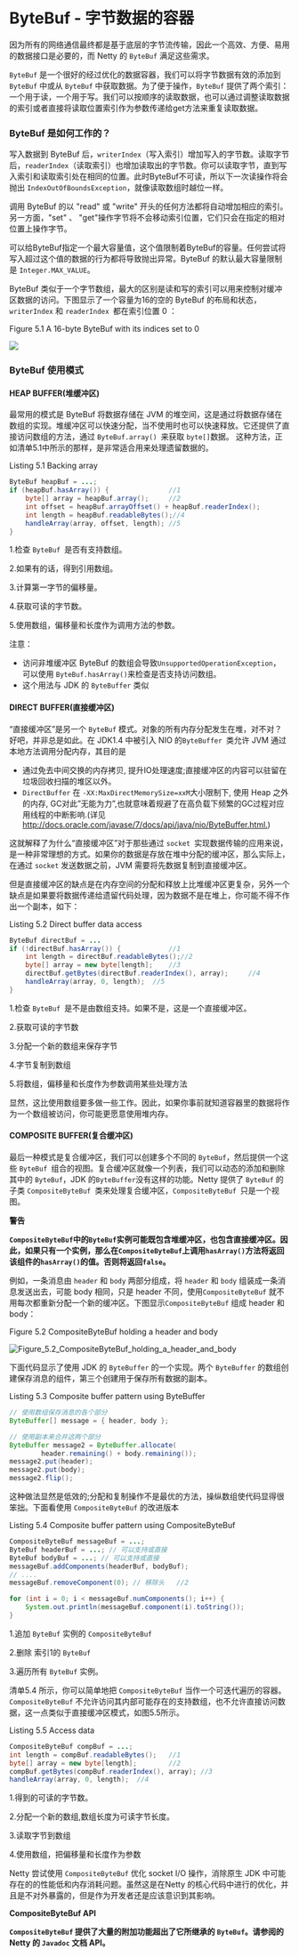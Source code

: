 ByteBuf - 字节数据的容器
====

因为所有的网络通信最终都是基于底层的字节流传输，因此一个高效、方便、易用的数据接口是必要的，而 Netty 的 `ByteBuf` 满足这些需求。

`ByteBuf` 是一个很好的经过优化的数据容器，我们可以将字节数据有效的添加到 `ByteBuf` 中或从 `ByteBuf` 中获取数据。为了便于操作，`ByteBuf` 提供了两个索引：一个用于读，一个用于写。我们可以按顺序的读取数据，也可以通过调整读取数据的索引或者直接将读取位置索引作为参数传递给get方法来重复读取数据。

### ByteBuf 是如何工作的？

写入数据到 ByteBuf 后，`writerIndex`（写入索引）增加写入的字节数。读取字节后，`readerIndex`（读取索引）也增加读取出的字节数。你可以读取字节，直到写入索引和读取索引处在相同的位置。此时ByteBuf不可读，所以下一次读操作将会抛出 `IndexOutOfBoundsException`，就像读取数组时越位一样。

调用 ByteBuf 的以 "read" 或 "write" 开头的任何方法都将自动增加相应的索引。另一方面，"set" 、 "get"操作字节将不会移动索引位置，它们只会在指定的相对位置上操作字节。

可以给ByteBuf指定一个最大容量值，这个值限制着ByteBuf的容量。任何尝试将写入超过这个值的数据的行为都将导致抛出异常。ByteBuf 的默认最大容量限制是 `Integer.MAX_VALUE`。

ByteBuf 类似于一个字节数组，最大的区别是读和写的索引可以用来控制对缓冲区数据的访问。下图显示了一个容量为16的空的 ByteBuf  的布局和状态，`writerIndex` 和 `readerIndex `都在索引位置 0 ：

Figure 5.1 A 16-byte ByteBuf with its indices set to 0

![](https://ning-wang.oss-cn-beijing.aliyuncs.com/blog-imags/Figure_5.1_A_16-byte_ByteBuf_with_its_indices_set_to_0.jpg)

### ByteBuf 使用模式

#### HEAP BUFFER(堆缓冲区)

最常用的模式是 ByteBuf 将数据存储在 JVM 的堆空间，这是通过将数据存储在数组的实现。堆缓冲区可以快速分配，当不使用时也可以快速释放。它还提供了直接访问数组的方法，通过 `ByteBuf.array() `来获取 `byte[]`数据。
这种方法，正如清单5.1中所示的那样，是非常适合用来处理遗留数据的。

Listing 5.1 Backing array

```java
ByteBuf heapBuf = ...;
if (heapBuf.hasArray()) {				//1
    byte[] array = heapBuf.array();		//2
    int offset = heapBuf.arrayOffset() + heapBuf.readerIndex();				//3
    int length = heapBuf.readableBytes();//4
    handleArray(array, offset, length); //5
}
```


1.检查 `ByteBuf `是否有支持数组。

2.如果有的话，得到引用数组。

3.计算第一字节的偏移量。

4.获取可读的字节数。

5.使用数组，偏移量和长度作为调用方法的参数。

注意：

* 访问非堆缓冲区 ByteBuf 的数组会导致`UnsupportedOperationException`， 可以使用 `ByteBuf.hasArray()`来检查是否支持访问数组。
* 这个用法与 JDK 的 `ByteBuffer` 类似

#### DIRECT BUFFER(直接缓冲区)

“直接缓冲区”是另一个 `ByteBuf` 模式。对象的所有内存分配发生在堆，对不对？好吧，并非总是如此。在 JDK1.4 中被引入 NIO 的`ByteBuffer `类允许 JVM 通过本地方法调用分配内存，其目的是

* 通过免去中间交换的内存拷贝, 提升IO处理速度;直接缓冲区的内容可以驻留在垃圾回收扫描的堆区以外。
* `DirectBuffer` 在 `-XX:MaxDirectMemorySize=xxM`大小限制下, 使用 Heap 之外的内存, GC对此”无能为力”,也就意味着规避了在高负载下频繁的GC过程对应用线程的中断影响.(详见<http://docs.oracle.com/javase/7/docs/api/java/nio/ByteBuffer.html.>)

这就解释了为什么“直接缓冲区”对于那些通过 `socket `实现数据传输的应用来说，是一种非常理想的方式。如果你的数据是存放在堆中分配的缓冲区，那么实际上，在通过 `socket` 发送数据之前，JVM 需要将先数据复制到直接缓冲区。

但是直接缓冲区的缺点是在内存空间的分配和释放上比堆缓冲区更复杂，另外一个缺点是如果要将数据传递给遗留代码处理，因为数据不是在堆上，你可能不得不作出一个副本，如下：

Listing 5.2 Direct buffer data access

```java
ByteBuf directBuf = ...
if (!directBuf.hasArray()) {			//1
    int length = directBuf.readableBytes();//2
    byte[] array = new byte[length];	//3
    directBuf.getBytes(directBuf.readerIndex(), array);		//4	
    handleArray(array, 0, length);  //5
}
```

1.检查 `ByteBuf `是不是由数组支持。如果不是，这是一个直接缓冲区。

2.获取可读的字节数

3.分配一个新的数组来保存字节

4.字节复制到数组

5.将数组，偏移量和长度作为参数调用某些处理方法

显然，这比使用数组要多做一些工作。因此，如果你事前就知道容器里的数据将作为一个数组被访问，你可能更愿意使用堆内存。

#### COMPOSITE BUFFER(复合缓冲区)

最后一种模式是复合缓冲区，我们可以创建多个不同的 `ByteBuf`，然后提供一个这些 `ByteBuf `组合的视图。复合缓冲区就像一个列表，我们可以动态的添加和删除其中的 `ByteBuf`，JDK 的` ByteBuffer `没有这样的功能。Netty 提供了 `ByteBuf` 的子类 `CompositeByteBuf `类来处理复合缓冲区，`CompositeByteBuf `只是一个视图。

**警告**

**`CompositeByteBuf`中的`ByteBuf`实例可能既包含堆缓冲区，也包含直接缓冲区。因此，如果只有一个实例，那么在`CompositeByteBuf`上调用`hasArray()`方法将返回该组件的`hasArray()`的值。否则将返回`false`。**

例如，一条消息由 `header` 和 `body` 两部分组成，将 `header` 和 `body` 组装成一条消息发送出去，可能 body 相同，只是 header 不同，使用`CompositeByteBuf` 就不用每次都重新分配一个新的缓冲区。下图显示`CompositeByteBuf` 组成 header 和 body：

Figure 5.2 CompositeByteBuf holding a header and body

![Figure_5.2_CompositeByteBuf_holding_a_header_and_body](https://ning-wang.oss-cn-beijing.aliyuncs.com/blog-imags/Figure_5.2_CompositeByteBuf_holding_a_header_and_body.jpg)

下面代码显示了使用 JDK 的 `ByteBuffer` 的一个实现。两个 `ByteBuffer` 的数组创建保存消息的组件，第三个创建用于保存所有数据的副本。

Listing 5.3 Composite buffer pattern using ByteBuffer

```java
// 使用数组保存消息的各个部分
ByteBuffer[] message = { header, body };

// 使用副本来合并这两个部分
ByteBuffer message2 = ByteBuffer.allocate(
        header.remaining() + body.remaining());
message2.put(header);
message2.put(body);
message2.flip();
```

这种做法显然是低效的;分配和复制操作不是最优的方法，操纵数组使代码显得很笨拙。下面看使用 `CompositeByteBuf` 的改进版本

Listing 5.4 Composite buffer pattern using CompositeByteBuf

```java
CompositeByteBuf messageBuf = ...;
ByteBuf headerBuf = ...; // 可以支持或直接
ByteBuf bodyBuf = ...; // 可以支持或直接
messageBuf.addComponents(headerBuf, bodyBuf);
// ....
messageBuf.removeComponent(0); // 移除头	//2

for (int i = 0; i < messageBuf.numComponents(); i++) {						//3
    System.out.println(messageBuf.component(i).toString());
}
```

1.追加 `ByteBuf` 实例的 `CompositeByteBuf`

2.删除  索引1的 `ByteBuf`

3.遍历所有 `ByteBuf` 实例。

清单5.4 所示，你可以简单地把 `CompositeByteBuf` 当作一个可迭代遍历的容器。`CompositeByteBuf` 不允许访问其内部可能存在的支持数组，也不允许直接访问数据，这一点类似于直接缓冲区模式，如图5.5所示。

Listing 5.5 Access data

```java
CompositeByteBuf compBuf = ...;
int length = compBuf.readableBytes();	//1
byte[] array = new byte[length];		//2
compBuf.getBytes(compBuf.readerIndex(), array);	//3
handleArray(array, 0, length);	//4
```

1.得到的可读的字节数。

2.分配一个新的数组,数组长度为可读字节长度。

3.读取字节到数组

4.使用数组，把偏移量和长度作为参数

Netty 尝试使用 `CompositeByteBuf` 优化 socket I/O 操作，消除原生 JDK 中可能存在的的性能低和内存消耗问题。虽然这是在Netty 的核心代码中进行的优化，并且是不对外暴露的，但是作为开发者还是应该意识到其影响。

**CompositeByteBuf API**

**`CompositeByteBuf` 提供了大量的附加功能超出了它所继承的 `ByteBuf`。请参阅的 Netty 的 `Javadoc` 文档 API。**

